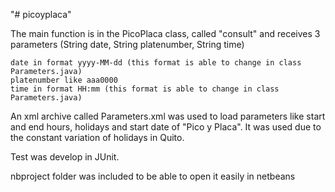 "# picoyplaca" 

The main function is in the PicoPlaca class, called "consult" and receives 3 parameters (String date, String platenumber, String time) 

    date in format yyyy-MM-dd (this format is able to change in class Parameters.java)
    platenumber like aaa0000
    time in format HH:mm (this format is able to change in class Parameters.java)
An xml archive called Parameters.xml was used to load parameters like start and end hours, holidays and start date of "Pico y Placa". It was used due to the constant variation of holidays in Quito.

Test was develop in JUnit.

nbproject folder was included to be able to open it easily in netbeans
